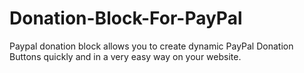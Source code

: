 # Donation-Block-For-PayPal
Paypal donation block allows you to create dynamic PayPal Donation Buttons quickly and in a very easy way on your website.

